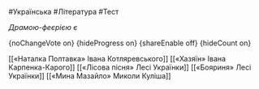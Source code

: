 #Українська #Література #Тест

*Драмою-феєрією є*

{noChangeVote on}
{hideProgress on}
{shareEnable off}
{hideCount on}

[[«Наталка Полтавка» Івана Котляревського]]
[[«Хазяїн» Івана Карпенка-Карого]]
[[«Лісова пісня» Лесі Українки]]
[[«Бояриня» Лесі Українки]]
[[«Мина Мазайло» Миколи Куліша]]
